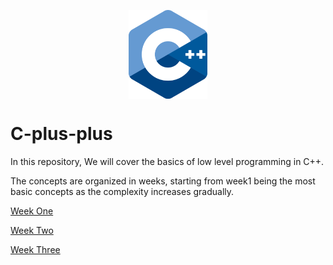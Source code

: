 <p align="center"><img alt='cpp-logo' src='./.documentation/cpp-logo.png' width='126X65' align="center" display="block" margin-left='auto' margin-right='auto'></p>


# C-plus-plus

In this repository, We will cover the basics of low level programming in C++. 

The concepts are organized in weeks, starting from week1 being the most basic concepts as the complexity increases gradually. 

<p><a href="./week1/README.md">Week One</a></p>
<p><a href="./week2/README.md">Week Two</a></p>
<p><a href="./week3/README.md">Week Three</a></p
